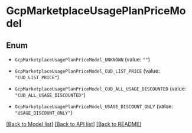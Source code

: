 # GcpMarketplaceUsagePlanPriceModel

## Enum


* `GcpMarketplaceUsagePlanPriceModel_UNKNOWN` (value: `""`)

* `GcpMarketplaceUsagePlanPriceModel_CUD_LIST_PRICE` (value: `"CUD_LIST_PRICE"`)

* `GcpMarketplaceUsagePlanPriceModel_CUD_ALL_USAGE_DISCOUNTED` (value: `"CUD_ALL_USAGE_DISCOUNTED"`)

* `GcpMarketplaceUsagePlanPriceModel_USAGE_DISCOUNT_ONLY` (value: `"USAGE_DISCOUNT_ONLY"`)


[[Back to Model list]](../README.md#documentation-for-models) [[Back to API list]](../README.md#documentation-for-api-endpoints) [[Back to README]](../README.md)


